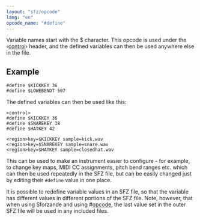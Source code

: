 ```yaml
---
layout: "sfz/opcode"
lang: "en"
opcode_name: "#define"
---
```

Variable names start with the $ character.
This opcode is used under the ‹[control](/headers/control)› header,
and the defined variables can then be used anywhere else in the file.

## Example

```
#define $KICKKEY 36
#define $LOWEBENDT 507
```

The defined variables can then be used like this:

```
<control>
#define $KICKKEY 36
#define $SNAREKEY 38
#define $HATKEY 42

<region>key=$KICKKEY sample=kick.wav
<region>key=$SNAREKEY sample=snare.wav
<region>key=$HATKEY sample=closedhat.wav
```

This can be used to make an instrument easier to configure - for example, to
change key maps, MIDI CC assignments, pitch bend ranges etc. which can then be
used repeatedly in the SFZ file, but can be easily changed just by editing their
`#define` value in one place.

It is possible to redefine variable values in an SFZ file, so that the variable
has different values in different portions of the SFZ file.  Note, however, that
when using Sforzande and using #[opcode](/opcodes/include), the last value set
in the outer SFZ file will be used in any included files.
